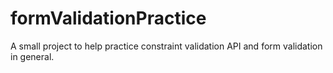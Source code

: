 # formValidationPractice
A small project to help practice constraint validation API and form validation in general.
